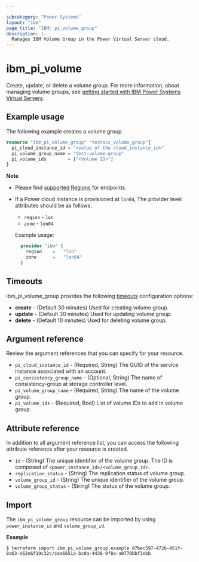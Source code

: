 ```yaml
---

subcategory: "Power Systems"
layout: "ibm"
page_title: "IBM: pi_volume_group"
description: |-
  Manages IBM Volume Group in the Power Virtual Server cloud.
---
```


# ibm_pi_volume
Create, update, or delete a volume group. For more information, about managing volume groups, see [getting started with IBM Power Systems Virtual Servers](https://cloud.ibm.com/docs/power-iaas?topic=power-iaas-getting-started).
## Example usage
The following example creates a volume group.

```terraform
resource "ibm_pi_volume_group" "testacc_volume_group"{
  pi_cloud_instance_id = "<value of the cloud_instance_id>"
  pi_volume_group_name = "test-volume-group"
  pi_volume_ids        = ["<Volume ID>"]
}
```

**Note**
* Please find [supported Regions](https://cloud.ibm.com/apidocs/power-cloud#endpoint) for endpoints.
* If a Power cloud instance is provisioned at `lon04`, The provider level attributes should be as follows:
  * `region` - `lon`
  * `zone` - `lon04`

  Example usage:
  
  ```terraform
    provider "ibm" {
      region    =   "lon"
      zone      =   "lon04"
    }
  ```
  
## Timeouts

ibm_pi_volume_group provides the following [timeouts](https://www.terraform.io/docs/language/resources/syntax.html) configuration options:

- **create** - (Default 30 minutes) Used for creating volume group.
- **update** - (Default 30 minutes) Used for updating volume group.
- **delete** - (Default 10 minutes) Used for deleting volume group.

## Argument reference 
Review the argument references that you can specify for your resource. 

- `pi_cloud_instance_id` - (Required, String) The GUID of the service instance associated with an account.
- `pi_consistency_group_name` - (Optional, String) The name of consistency-group at storage controller level.
- `pi_volume_group_name` - (Required, String) The name of the volume group.
- `pi_volume_ids` - (Required, Bool) List of volume IDs to add in volume group.

## Attribute reference
In addition to all argument reference list, you can access the following attribute reference after your resource is created.

- `id` - (String) The unique identifier of the volume group. The ID is composed of `<power_instance_id>/<volume_group_id>`.
- `replication_status` - (String) The replication status of volume group.
- `volume_group_id` - (String) The unique identifier of the volume group.
- `volume_group_status` - (String) The status of the volume group.

## Import

The `ibm_pi_volume_group` resource can be imported by using `power_instance_id` and `volume_group_id`.

**Example**

```
$ terraform import ibm_pi_volume_group.example d7bec597-4726-451f-8a63-e62e6f19c32c/cea6651a-bc0a-4438-9f8a-a0770bbf3ebb
```